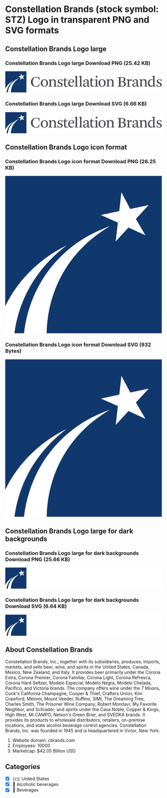 # Constellation Brands (stock symbol: STZ) Logo in transparent PNG and SVG formats

## Constellation Brands Logo large

### Constellation Brands Logo large Download PNG (25.42 KB)

![Constellation Brands Logo large Download PNG (25.42 KB)](/img/orig/STZ_BIG-c9c6337a.png)

### Constellation Brands Logo large Download SVG (6.66 KB)

![Constellation Brands Logo large Download SVG (6.66 KB)](/img/orig/STZ_BIG-1263627d.svg)

## Constellation Brands Logo icon format

### Constellation Brands Logo icon format Download PNG (26.25 KB)

![Constellation Brands Logo icon format Download PNG (26.25 KB)](/img/orig/STZ-8c7b4c10.png)

### Constellation Brands Logo icon format Download SVG (932 Bytes)

![Constellation Brands Logo icon format Download SVG (932 Bytes)](/img/orig/STZ-7281f593.svg)

## Constellation Brands Logo large for dark backgrounds

### Constellation Brands Logo large for dark backgrounds Download PNG (25.66 KB)

![Constellation Brands Logo large for dark backgrounds Download PNG (25.66 KB)](/img/orig/STZ_BIG.D-b5dc163a.png)

### Constellation Brands Logo large for dark backgrounds Download SVG (6.64 KB)

![Constellation Brands Logo large for dark backgrounds Download SVG (6.64 KB)](/img/orig/STZ_BIG.D-5aa0f454.svg)

## About Constellation Brands

Constellation Brands, Inc., together with its subsidiaries, produces, imports, markets, and sells beer, wine, and spirits in the United States, Canada, Mexico, New Zealand, and Italy. It provides beer primarily under the Corona Extra, Corona Premier, Corona Familiar, Corona Light, Corona Refresca, Corona Hard Seltzer, Modelo Especial, Modelo Negra, Modelo Chelada, Pacifico, and Victoria brands. The company offers wine under the 7 Moons, Cook's California Champagne, Cooper & Thief, Crafters Union, Kim Crawford, Meiomi, Mount Veeder, Ruffino, SIMI, The Dreaming Tree, Charles Smith, The Prisoner Wine Company, Robert Mondavi, My Favorite Neighbor, and Schrader; and spirits under the Casa Noble, Copper & Kings, High West, Mi CAMPO, Nelson's Green Brier, and SVEDKA brands. It provides its products to wholesale distributors, retailers, on-premise locations, and state alcohol beverage control agencies. Constellation Brands, Inc. was founded in 1945 and is headquartered in Victor, New York.

1. Website domain: cbrands.com
2. Employees: 10000
3. Marketcap: $42.05 Billion USD


## Categories
- [x] 🇺🇸 United States
- [x] 🍷 Alcoholic beverages
- [x] 🥤 Beverages
